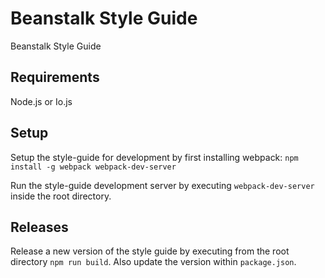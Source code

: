# Beanstalk Style Guide
Beanstalk Style Guide

## Requirements
Node.js or Io.js

## Setup
Setup the style-guide for development by first installing webpack: `npm install -g webpack webpack-dev-server`

Run the style-guide development server by executing `webpack-dev-server` inside the root directory.

## Releases
Release a new version of the style guide by executing from the root directory `npm run build`.
Also update the version within `package.json`.
